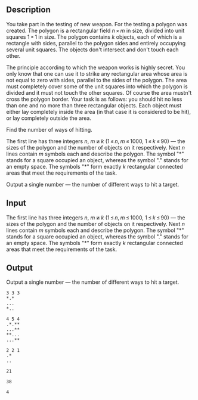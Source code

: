 ## Description

<div><p>You take part in the testing of new weapon. For the testing a polygon was created. The polygon is a rectangular field <span class="tex-span"><i>n</i> × <i>m</i></span> in size, divided into unit squares <span class="tex-span">1 × 1</span> in size. The polygon contains <span class="tex-span"><i>k</i></span> objects, each of which is a rectangle with sides, parallel to the polygon sides and entirely occupying several unit squares. The objects don't intersect and don't touch each other.</p><p>The principle according to which the weapon works is highly secret. You only know that one can use it to strike any rectangular area whose area is not equal to zero with sides, parallel to the sides of the polygon. The area must completely cover some of the unit squares into which the polygon is divided and it must not touch the other squares. Of course the area mustn't cross the polygon border. Your task is as follows: you should hit no less than one and no more than three rectangular objects. Each object must either lay completely inside the area (in that case it is considered to be hit), or lay completely outside the area.</p><p>Find the number of ways of hitting.</p></div><div class="input-specification"><p>The first line has three integers <span class="tex-span"><i>n</i></span>, <span class="tex-span"><i>m</i></span> и <span class="tex-span"><i>k</i></span> (<span class="tex-span">1 ≤ <i>n</i>, <i>m</i> ≤ 1000</span>, <span class="tex-span">1 ≤ <i>k</i> ≤ 90</span>) — the sizes of the polygon and the number of objects on it respectively. Next <span class="tex-span"><i>n</i></span> lines contain <span class="tex-span"><i>m</i></span> symbols each and describe the polygon. The symbol "<span class="tex-font-style-tt">*</span>" stands for a square occupied an object, whereas the symbol "<span class="tex-font-style-tt">.</span>" stands for an empty space. The symbols "<span class="tex-font-style-tt">*</span>" form exactly <span class="tex-span"><i>k</i></span> rectangular connected areas that meet the requirements of the task.</p></div><div class="output-specification"><p>Output a single number — the number of different ways to hit a target.</p></div>

## Input

<p>The first line has three integers <span class="tex-span"><i>n</i></span>, <span class="tex-span"><i>m</i></span> и <span class="tex-span"><i>k</i></span> (<span class="tex-span">1 ≤ <i>n</i>, <i>m</i> ≤ 1000</span>, <span class="tex-span">1 ≤ <i>k</i> ≤ 90</span>) — the sizes of the polygon and the number of objects on it respectively. Next <span class="tex-span"><i>n</i></span> lines contain <span class="tex-span"><i>m</i></span> symbols each and describe the polygon. The symbol "<span class="tex-font-style-tt">*</span>" stands for a square occupied an object, whereas the symbol "<span class="tex-font-style-tt">.</span>" stands for an empty space. The symbols "<span class="tex-font-style-tt">*</span>" form exactly <span class="tex-span"><i>k</i></span> rectangular connected areas that meet the requirements of the task.</p>

## Output

<p>Output a single number — the number of different ways to hit a target.</p>





```input1
3 3 3
*.*
...
*..

```




```input2
4 5 4
.*.**
...**
**...
...**

```




```input3
2 2 1
.*
..

```




```output1
21

```




```output2
38

```




```output3
4

```


